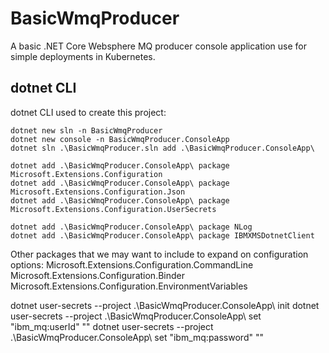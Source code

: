 # BasicWmqProducer

A basic .NET Core Websphere MQ producer console application use for simple deployments in Kubernetes.

## dotnet CLI

dotnet CLI used to create this project:

```ps1: In C:\src\github.com\ongzhixian\BasicWmqProducer
dotnet new sln -n BasicWmqProducer
dotnet new console -n BasicWmqProducer.ConsoleApp
dotnet sln .\BasicWmqProducer.sln add .\BasicWmqProducer.ConsoleApp\

dotnet add .\BasicWmqProducer.ConsoleApp\ package Microsoft.Extensions.Configuration
dotnet add .\BasicWmqProducer.ConsoleApp\ package Microsoft.Extensions.Configuration.Json
dotnet add .\BasicWmqProducer.ConsoleApp\ package Microsoft.Extensions.Configuration.UserSecrets

dotnet add .\BasicWmqProducer.ConsoleApp\ package NLog
dotnet add .\BasicWmqProducer.ConsoleApp\ package IBMXMSDotnetClient
```

Other packages that we may want to include to expand on configuration options:
Microsoft.Extensions.Configuration.CommandLine
Microsoft.Extensions.Configuration.Binder
Microsoft.Extensions.Configuration.EnvironmentVariables 

dotnet user-secrets --project .\BasicWmqProducer.ConsoleApp\ init
dotnet user-secrets --project .\BasicWmqProducer.ConsoleApp\ set "ibm_mq:userId" "<user-id>"
dotnet user-secrets --project .\BasicWmqProducer.ConsoleApp\ set "ibm_mq:password" "<user-password>"
